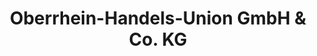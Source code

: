 ---
title: "Oberrhein-Handels-Union GmbH & Co. KG"
url: /iffezheim/oberrhein-handels-union-gmbh-und-co-kg/
shop: Allgemein
---